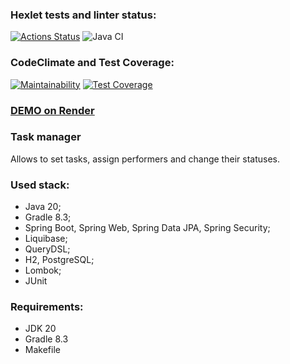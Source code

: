 ### Hexlet tests and linter status:
[![Actions Status](https://github.com/error4071/java-project-99/actions/workflows/hexlet-check.yml/badge.svg)](https://github.com/error4071/java-project-99/actions) ![Java CI](https://github.com/error4071/java-project-99/workflows/Java%20CI/badge.svg)

### CodeClimate and Test Coverage:
[![Maintainability](https://api.codeclimate.com/v1/badges/397c2e2f2c674cccb36f/maintainability)](https://codeclimate.com/github/error4071/java-project-99/maintainability)  [![Test Coverage](https://api.codeclimate.com/v1/badges/397c2e2f2c674cccb36f/test_coverage)](https://codeclimate.com/github/error4071/java-project-99/test_coverage)


### [DEMO on Render](https://task-manager-3iru.onrender.com)

### Task manager
Allows to set tasks, assign performers and change their statuses.

### Used stack:

+ Java 20;
+ Gradle 8.3;
+ Spring Boot, Spring Web, Spring Data JPA, Spring Security;
+ Liquibase;
+ QueryDSL;
+ H2, PostgreSQL;
+ Lombok;
+ JUnit


### Requirements:

+ JDK 20
+ Gradle 8.3
+ Makefile

